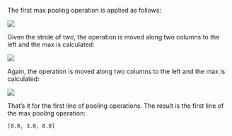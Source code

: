 
The first max pooling operation is applied as follows:

![](https://github.com/fenago/katacoda-scenarios/raw/master/deep-learning-computer-vision/deep-learning-computer-vision-chapter-13-avg/steps/3/2.JPG)

Given the stride of two, the operation is moved along two columns to the left and the max
is calculated:

![](https://github.com/fenago/katacoda-scenarios/raw/master/deep-learning-computer-vision/deep-learning-computer-vision-chapter-13-avg/steps/3/3.JPG)

Again, the operation is moved along two columns to the left and the max is calculated:

![](https://github.com/fenago/katacoda-scenarios/raw/master/deep-learning-computer-vision/deep-learning-computer-vision-chapter-13-avg/steps/3/4.JPG)

That’s it for the first line of pooling operations. The result is the first line of the max pooling
operation:
```
[0.0, 3.0, 0.0]
```
